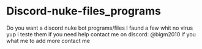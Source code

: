 # Discord-nuke-files_programs
Do you want a discord nuke bot programs/files
I faund a few whit no virus yup i teste them
if you need help contact me on discord: @bigm2010
if you what me to add more contact me

